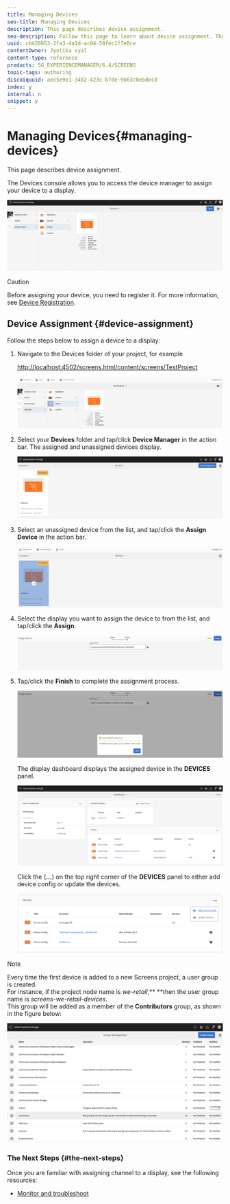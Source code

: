 ```yaml
---
title: Managing Devices
seo-title: Managing Devices
description: This page describes device assignment.
seo-description: Follow this page to learn about device assignment. The Devices console allows you to access the device manager to assign your device to a display.
uuid: cbd20b53-2fa3-4a1d-ac04-58fec1f7e0ce
contentOwner: Jyotika syal
content-type: reference
products: SG_EXPERIENCEMANAGER/6.4/SCREENS
topic-tags: authoring
discoiquuid: aec5e9e1-3402-423c-b7de-9b63c0ebdec8
index: y
internal: n
snippet: y
---
```


# Managing Devices{#managing-devices}

This page describes device assignment.

The Devices console allows you to access the device manager to assign your device to a display.

![](assets/chlimage_1-68.png)

>[!CAUTION]
>
>Before assigning your device, you need to register it. For more information, see [Device Registration](../../screens/using/managing-devices.md#main-pars-title).

## Device Assignment {#device-assignment}

Follow the steps below to assign a device to a display:

1. Navigate to the Devices folder of your project, for example

   [http://localhost:4502/screens.html/content/screens/TestProject](http://localhost:4502/screens.html/content/screens/TestProject)

   ![](assets/chlimage_1-69.png)

1. Select your **Devices** folder and tap/click **Device Manager** in the action bar. The assigned and unassigned devices display.

   ![](assets/chlimage_1-70.png)

1. Select an unassigned device from the list, and tap/click the **Assign Device** in the action bar.

   ![](assets/chlimage_1-71.png)

1. Select the display you want to assign the device to from the list, and tap/click the **Assign**.

   ![](assets/chlimage_1-72.png)

1. Tap/click the **Finish** to complete the assignment process.

   ![](assets/chlimage_1-73.png)

   The display dashboard displays the assigned device in the **DEVICES** panel.

   ![](assets/chlimage_1-74.png)

   Click the (**...**) on the top right corner of the **DEVICES** panel to either add device config or update the devices.

   ![](assets/chlimage_1-75.png)

>[!NOTE]
>
>Every time the first device is added to a new Screens project, a user group is created.  
>For instance, if the project node name is *we-retail*,** **then the user group name is *screens-we-retail-devices*.  
>This group will be added as a member of the **Contributors** group, as shown in the figure below:

![](assets/chlimage_1-76.png)

### The Next Steps {#the-next-steps}

Once you are familiar with assigning channel to a display, see the following resources:

* [Monitor and troubleshoot](../../screens/using/monitoring-screens.md)

